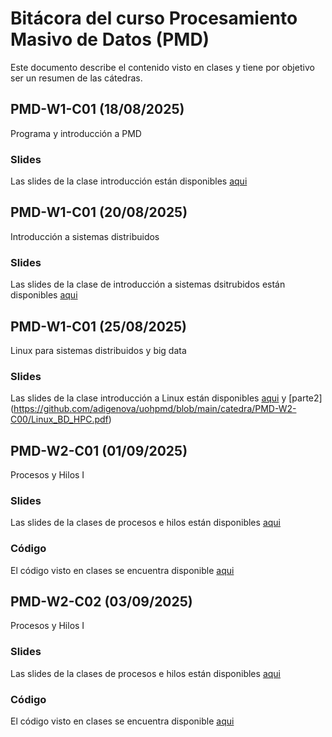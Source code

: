 # Bitácora del curso Procesamiento Masivo de Datos (PMD)

Este documento describe el contenido visto en clases y tiene por objetivo ser un resumen de las cátedras.

## PMD-W1-C01 (18/08/2025)

Programa y introducción a PMD

### Slides

Las slides de la clase introducción están disponibles [aqui](https://github.com/adigenova/uohpmd/blob/main/catedra/PMD-W1-C01/PMD-W1-C01-Int.pdf)

## PMD-W1-C01 (20/08/2025)

Introducción a sistemas distribuidos

### Slides

Las slides de la clase de introducción a sistemas dsitrubidos  están disponibles [aqui](https://github.com/adigenova/uohpmd/blob/main/catedra/PMD-W1-C02/PMD-W1-C02-basic_concepts.pdf)

## PMD-W1-C01 (25/08/2025)

Linux para sistemas distribuidos y big data

### Slides

Las slides de la clase introducción a Linux están disponibles [aqui](https://github.com/adigenova/uohpmd/blob/main/catedra/PMD-W1-C02/PMD-W1-C02-basic_concepts.pdf) y [parte2] (https://github.com/adigenova/uohpmd/blob/main/catedra/PMD-W2-C00/Linux_BD_HPC.pdf)


## PMD-W2-C01 (01/09/2025)

Procesos y Hilos I

### Slides

Las slides de la clases de procesos e hilos están disponibles [aqui](https://github.com/adigenova/uohpmd/blob/main/catedra/PMD-W2-C01/PMD-W2-C01-threadsI.pdf)

### Código

El código visto en clases se encuentra disponible [aqui](https://github.com/adigenova/uohpmd/blob/main/code/Threads_C.ipynb)

## PMD-W2-C02 (03/09/2025)

Procesos y Hilos I

### Slides

Las slides de la clases de procesos e hilos están disponibles [aqui](https://github.com/adigenova/uohpmd/blob/main/catedra/PMD-W2-C01/PMD-W2-C01-threadsI.pdf)

### Código

El código visto en clases se encuentra disponible [aqui](https://github.com/adigenova/uohpmd/blob/main/code/Threads_C.ipynb)




